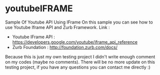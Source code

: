 youtubeIFRAME
=============

Sample Of Youtube API Using IFrame
On this sample you can see how to use Youtube Iframe API and Zurb Framework.
Link : 
- Youtube IFrame API : https://developers.google.com/youtube/iframe_api_reference
- Zurb Foundation : http://foundation.zurb.com/docs/

Because this is just my own testing project I didn't write enough comment on my codes (maybe no comments).
There will be no more update on this testing project, if you have any questions you can contact me directly :)

